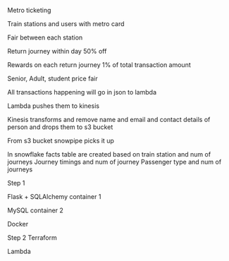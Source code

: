 Metro ticketing

Train stations and users with metro card

Fair between each station

Return journey within day 50% off 

Rewards on each return journey 1% of total transaction amount

Senior, Adult, student price fair

All transactions happening will go in json to lambda

Lambda pushes them to kinesis

Kinesis transforms and remove name and email and contact details of person and drops them to s3 bucket

From s3 bucket snowpipe picks it up

In snowflake facts table are created based on 
train station and num of journeys
Journey timings and num of journey
Passenger type and num of journeys


Step 1

Flask + SQLAlchemy container 1

MySQL container 2

Docker

Step 2
Terraform

Lambda

